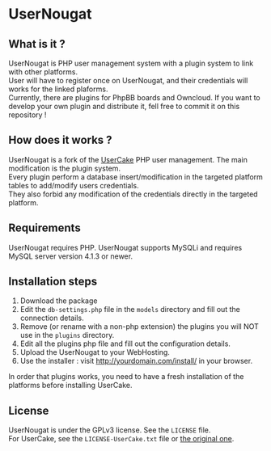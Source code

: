 UserNougat
==========

What is it ?
------------
UserNougat is PHP user management system with a plugin system to link with other platforms.  
User will have to register once on UserNougat, and their credentials will works for the linked plaforms.  
Currently, there are plugins for PhpBB boards and Owncloud. If you want to develop your own plugin and distribute it, fell free to commit it on this repository !  

How does it works ?
-------------------
UserNougat is a fork of the [UserCake](http://usercake.com) PHP user management. The main modification is the plugin system.  
Every plugin perform a database insert/modification in the targeted platform tables to add/modify users credentials.  
They also forbid any modification of the credentials directly in the targeted platform.

Requirements
------------
UserNougat requires PHP.
UserNougat supports MySQLi and requires MySQL server version 4.1.3 or newer.

Installation steps
------------------
1. Download the package
2. Edit the `db-settings.php` file in the `models` directory and fill out the connection details.
3. Remove (or rename with a non-php extension) the plugins you will NOT use in the `plugins` directory.
4. Edit all the plugins php file and fill out the configuration details.
5. Upload the UserNougat to your WebHosting.
6. Use the installer : visit http://yourdomain.com/install/ in your browser.

In order that plugins works, you need to have a fresh installation of the platforms before installing UserCake.

License
-------
UserNougat is under the GPLv3 license. See the `LICENSE` file.  
For UserCake, see the `LICENSE-UserCake.txt` file or [the original one](http://usercake.com/licence.txt).  
